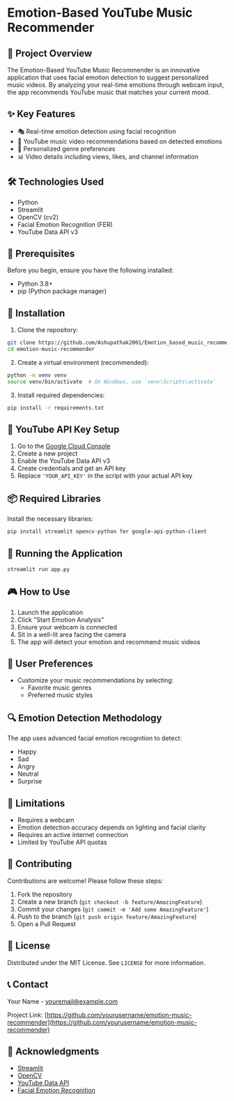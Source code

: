 # Emotion-Based YouTube Music Recommender

## 📌 Project Overview

The Emotion-Based YouTube Music Recommender is an innovative application that uses facial emotion detection to suggest personalized music videos. By analyzing your real-time emotions through webcam input, the app recommends YouTube music that matches your current mood.

## ✨ Key Features

- 🎭 Real-time emotion detection using facial recognition
- 🎵 YouTube music video recommendations based on detected emotions
- 👥 Personalized genre preferences
- 📊 Video details including views, likes, and channel information

## 🛠 Technologies Used

- Python
- Streamlit
- OpenCV (cv2)
- Facial Emotion Recognition (FER)
- YouTube Data API v3

## 🔧 Prerequisites

Before you begin, ensure you have the following installed:

- Python 3.8+
- pip (Python package manager)

## 💾 Installation

1. Clone the repository:
```bash
git clone https://github.com/Ashupathak2001/Emotion_based_music_recommendation.git
cd emotion-music-recommender
```

2. Create a virtual environment (recommended):
```bash
python -m venv venv
source venv/bin/activate  # On Windows, use `venv\Scripts\activate`
```

3. Install required dependencies:
```bash
pip install -r requirements.txt
```

## 🔑 YouTube API Key Setup

1. Go to the [Google Cloud Console](https://console.cloud.google.com/)
2. Create a new project
3. Enable the YouTube Data API v3
4. Create credentials and get an API key
5. Replace `'YOUR_API_KEY'` in the script with your actual API key

## 📦 Required Libraries

Install the necessary libraries:
```bash
pip install streamlit opencv-python fer google-api-python-client
```

## 🚀 Running the Application

```bash
streamlit run app.py
```

## 🎮 How to Use

1. Launch the application
2. Click "Start Emotion Analysis"
3. Ensure your webcam is connected
4. Sit in a well-lit area facing the camera
5. The app will detect your emotion and recommend music videos

## 🌟 User Preferences

- Customize your music recommendations by selecting:
  - Favorite music genres
  - Preferred music styles

## 🔍 Emotion Detection Methodology

The app uses advanced facial emotion recognition to detect:
- Happy
- Sad
- Angry
- Neutral
- Surprise

## 🚧 Limitations

- Requires a webcam
- Emotion detection accuracy depends on lighting and facial clarity
- Requires an active internet connection
- Limited by YouTube API quotas

## 🤝 Contributing

Contributions are welcome! Please follow these steps:
1. Fork the repository
2. Create a new branch (`git checkout -b feature/AmazingFeature`)
3. Commit your changes (`git commit -m 'Add some AmazingFeature'`)
4. Push to the branch (`git push origin feature/AmazingFeature`)
5. Open a Pull Request

## 📄 License

Distributed under the MIT License. See `LICENSE` for more information.

## 📞 Contact

Your Name - youremail@example.com

Project Link: [https://github.com/yourusername/emotion-music-recommender](https://github.com/yourusername/emotion-music-recommender)

## 🙏 Acknowledgments

- [Streamlit](https://streamlit.io/)
- [OpenCV](https://opencv.org/)
- [YouTube Data API](https://developers.google.com/youtube/v3)
- [Facial Emotion Recognition](https://github.com/justinshenk/fer)
